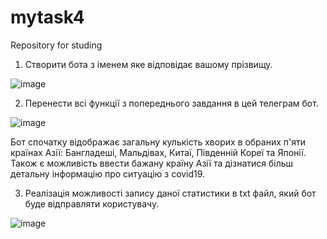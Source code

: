 # mytask4
Repository for studing

1. Створити бота з іменем яке відповідає вашому прізвищу.

![image](https://user-images.githubusercontent.com/85627400/123329288-54607780-d545-11eb-8977-abbf8b8e44bb.png)

2. Перенести всі функції з попереднього завдання в цей телеграм бот.

![image](https://user-images.githubusercontent.com/85627400/123329813-e10b3580-d545-11eb-9b15-27b24f5bc7db.png)

Бот спочатку відображає загальну кулькість хворих в обраних п'яти країнах Азії: Бангладеші, Мальдівах, Китаї, Південній Кореї та Японії. Також є можливість ввести бажану країну Азії та дізнатися більш детальну інформацію про ситуацію з covid19.

3. Реалізація можливості запису даної статистики в txt файл, який бот буде відправляти користувачу. 

![image](https://user-images.githubusercontent.com/85627400/123331117-84107f00-d547-11eb-8a90-b8deaa1b022a.png)
